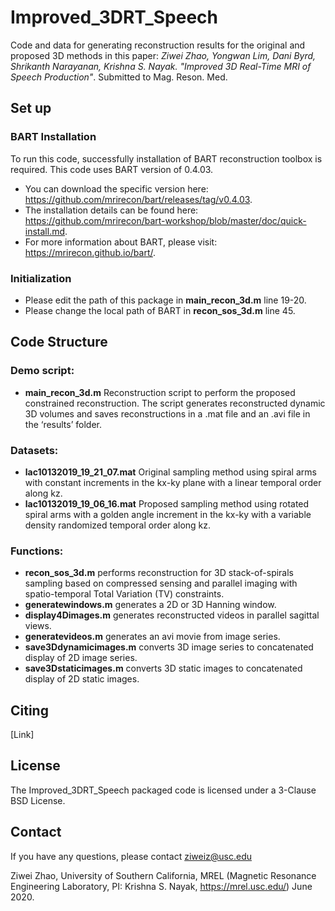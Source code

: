 # Improved_3DRT_Speech
 
 Code and data for generating reconstruction results for the original and proposed 3D methods in this paper: *Ziwei Zhao, Yongwan Lim, Dani Byrd, Shrikanth Narayanan, Krishna S. Nayak. "Improved 3D Real-Time MRI of Speech Production"*. Submitted to Mag. Reson. Med.
 
 ## Set up
 
 ### BART Installation
 
 To run this code, successfully installation of BART reconstruction toolbox is required. This code uses BART version of 0.4.03. 
 - You can download the specific version here:  https://github.com/mrirecon/bart/releases/tag/v0.4.03.
 - The installation details can be found here:  https://github.com/mrirecon/bart-workshop/blob/master/doc/quick-install.md.
 - For more information about BART, please visit: https://mrirecon.github.io/bart/.
 
 ### Initialization
 
 - Please edit the path of this package in **main_recon_3d.m** line 19-20.
 - Please change the local path of BART in **recon_sos_3d.m** line 45.
 
 
 ## Code Structure
 
 ### Demo script: 
- **main_recon_3d.m** Reconstruction script to perform the proposed constrained reconstruction. The script generates reconstructed dynamic 3D volumes and saves reconstructions in a .mat file and an .avi file in the ‘results’ folder. 
 
 ### Datasets: 
- **lac10132019_19_21_07.mat** Original sampling method using spiral arms with constant increments in the kx-ky plane with a linear temporal order along kz.
- **lac10132019_19_06_16.mat** Proposed sampling method using rotated spiral arms with a golden angle increment in the kx-ky with a variable density randomized temporal order along kz.

### Functions: 
- **recon_sos_3d.m** performs reconstruction for 3D stack-of-spirals sampling based on compressed sensing and parallel imaging with spatio-temporal Total Variation (TV) constraints.
- **generatewindows.m** generates a 2D or 3D Hanning window.
- **display4Dimages.m** generates reconstructed videos in parallel sagittal views. 
- **generatevideos.m** generates an avi movie from image series. 
- **save3Ddynamicimages.m** converts 3D image series to concatenated display of 2D image series. 
- **save3Dstaticimages.m** converts 3D static images to concatenated display of 2D static images. 

 ## Citing
 [Link]
 
 ## License
 The Improved_3DRT_Speech packaged code is licensed under a 3-Clause BSD License.

 ## Contact
If you have any questions, please contact ziweiz@usc.edu

 Ziwei Zhao, University of Southern California, MREL (Magnetic Resonance Engineering Laboratory, PI: Krishna S. Nayak, https://mrel.usc.edu/) June 2020.

